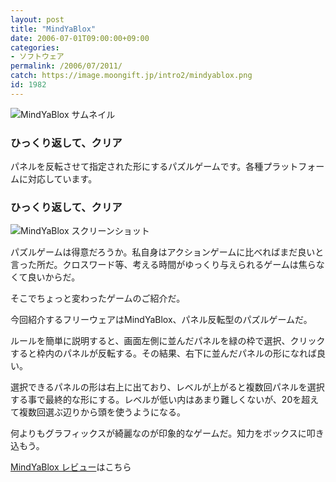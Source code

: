 ```yaml
---
layout: post
title: "MindYaBlox"
date: 2006-07-01T09:00:00+09:00
categories:
- ソフトウェア
permalink: /2006/07/2011/
catch: https://image.moongift.jp/intro2/mindyablox.png
id: 1982
---
```

 ![MindYaBlox サムネイル](https://image.moongift.jp/intro2/mindyablox.t.png "MindYaBlox サムネイル")
  

### ひっくり返して、クリア
  
パネルを反転させて指定された形にするパズルゲームです。各種プラットフォームに対応しています。  
<!--more-->  

### ひっくり返して、クリア
  

![MindYaBlox スクリーンショット](https://image.moongift.jp/intro2/mindyablox.png "MindYaBlox スクリーンショット")

  

パズルゲームは得意だろうか。私自身はアクションゲームに比べればまだ良いと言った所だ。クロスワード等、考える時間がゆっくり与えられるゲームは焦らなくて良いからだ。

  

そこでちょっと変わったゲームのご紹介だ。

  

今回紹介するフリーウェアはMindYaBlox、パネル反転型のパズルゲームだ。

  

ルールを簡単に説明すると、画面左側に並んだパネルを緑の枠で選択、クリックすると枠内のパネルが反転する。その結果、右下に並んだパネルの形になれば良い。

  

選択できるパネルの形は右上に出ており、レベルが上がると複数回パネルを選択する事で最終的な形にする。レベルが低い内はあまり難しくないが、20を超えて複数回選ぶ辺りから頭を使うようになる。

  

何よりもグラフィックスが綺麗なのが印象的なゲームだ。知力をボックスに叩き込もう。

  

[MindYaBlox レビュー](http://fw.moongift.jp/review/i-2012.html)はこちら

